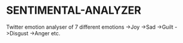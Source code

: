 # SENTIMENTAL-ANALYZER
Twitter emotion analyser of 7 different emotions
->Joy
->Sad
->Guilt
->Disgust
->Anger etc.
